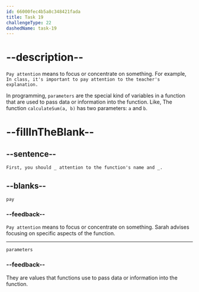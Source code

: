 ```yaml
---
id: 66000fec4b5a8c348421fada
title: Task 19
challengeType: 22
dashedName: task-19
---
```


<!--
AUDIO REFERENCE:
Sarah: That's a great question. First, you should pay attention to the function's name and parameters.
-->

# --description--

`Pay attention` means to focus or concentrate on something. For example, `In class, it's important to pay attention to the teacher's explanation.`

In programming, `parameters` are the special kind of variables in a function that are used to pass data or information into the function. Like, The function `calculateSum(a, b)` has two parameters: `a` and `b`.

# --fillInTheBlank--

## --sentence--

`First, you should _ attention to the function's name and _.`

## --blanks--

`pay`

### --feedback--

`Pay attention` means to focus or concentrate on something. Sarah advises focusing on specific aspects of the function.

---

`parameters`

### --feedback--

They are values that functions use to pass data or information into the function.
